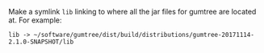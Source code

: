 Make a symlink `lib` linking to where all the jar files for gumtree are located at. For example:

`lib -> ~/software/gumtree/dist/build/distributions/gumtree-20171114-2.1.0-SNAPSHOT/lib`


